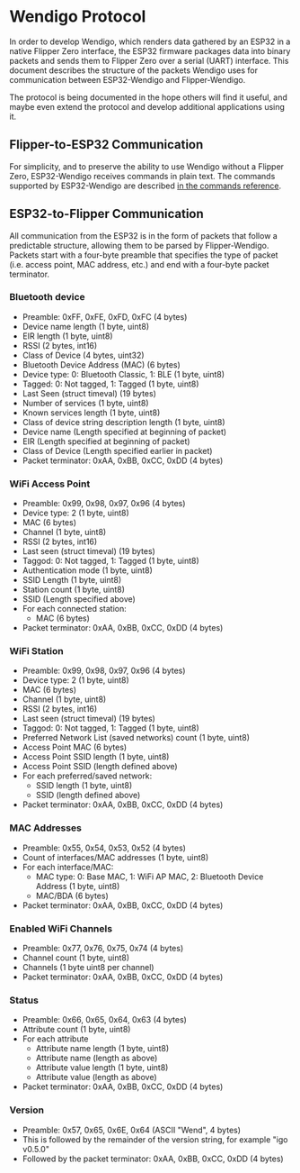 # Wendigo Protocol

In order to develop Wendigo, which renders data gathered by an ESP32 in a native Flipper Zero interface, the ESP32 firmware packages data into binary packets and sends them to Flipper Zero over a serial (UART) interface. This document describes the structure of the packets Wendigo uses for communication between ESP32-Wendigo and Flipper-Wendigo.

The protocol is being documented in the hope others will find it useful, and maybe even extend the protocol and develop additional applications using it.

## Flipper-to-ESP32 Communication

For simplicity, and to preserve the ability to use Wendigo without a Flipper Zero, ESP32-Wendigo receives commands in plain text. The commands supported by ESP32-Wendigo are described [in the commands reference](https://github.com/chris-bc/wendigo/blob/bug-buffer-and-device-view/docs/ESP32-Wendigo-Commands.md).

## ESP32-to-Flipper Communication

All communication from the ESP32 is in the form of packets that follow a predictable structure, allowing them to be parsed by Flipper-Wendigo. Packets start with a four-byte preamble that specifies the type of packet (i.e. access point, MAC address, etc.) and end with a four-byte packet terminator.

### Bluetooth device

* Preamble: 0xFF, 0xFE, 0xFD, 0xFC (4 bytes)
* Device name length (1 byte, uint8)
* EIR length (1 byte, uint8)
* RSSI (2 bytes, int16)
* Class of Device (4 bytes, uint32)
* Bluetooth Device Address (MAC) (6 bytes)
* Device type: 0: Bluetooth Classic, 1: BLE (1 byte, uint8)
* Tagged: 0: Not tagged, 1: Tagged (1 byte, uint8)
* Last Seen (struct timeval) (19 bytes)
* Number of services (1 byte, uint8)
* Known services length (1 byte, uint8)
* Class of device string description length (1 byte, uint8)
* Device name (Length specified at beginning of packet)
* EIR (Length specified at beginning of packet)
* Class of Device (Length specified earlier in packet)
* Packet terminator: 0xAA, 0xBB, 0xCC, 0xDD (4 bytes)

### WiFi Access Point

* Preamble: 0x99, 0x98, 0x97, 0x96 (4 bytes)
* Device type: 2 (1 byte, uint8)
* MAC (6 bytes)
* Channel (1 byte, uint8)
* RSSI (2 bytes, int16)
* Last seen (struct timeval) (19 bytes)
* Taggod: 0: Not tagged, 1: Tagged (1 byte, uint8)
* Authentication mode (1 byte, uint8)
* SSID Length (1 byte, uint8)
* Station count (1 byte, uint8)
* SSID (Length specified above)
* For each connected station:
  * MAC (6 bytes)
* Packet terminator: 0xAA, 0xBB, 0xCC, 0xDD (4 bytes)

### WiFi Station

* Preamble: 0x99, 0x98, 0x97, 0x96 (4 bytes)
* Device type: 2 (1 byte, uint8)
* MAC (6 bytes)
* Channel (1 byte, uint8)
* RSSI (2 bytes, int16)
* Last seen (struct timeval) (19 bytes)
* Taggod: 0: Not tagged, 1: Tagged (1 byte, uint8)
* Preferred Network List (saved networks) count (1 byte, uint8)
* Access Point MAC (6 bytes)
* Access Point SSID length (1 byte, uint8)
* Access Point SSID (length defined above)
* For each preferred/saved network:
  * SSID length (1 byte, uint8)
  * SSID (length defined above)
* Packet terminator: 0xAA, 0xBB, 0xCC, 0xDD (4 bytes)

### MAC Addresses

* Preamble: 0x55, 0x54, 0x53, 0x52 (4 bytes)
* Count of interfaces/MAC addresses (1 byte, uint8)
* For each interface/MAC:
  * MAC type: 0: Base MAC, 1: WiFi AP MAC, 2: Bluetooth Device Address (1 byte, uint8)
  * MAC/BDA (6 bytes)
* Packet terminator: 0xAA, 0xBB, 0xCC, 0xDD (4 bytes)

### Enabled WiFi Channels

* Preamble: 0x77, 0x76, 0x75, 0x74 (4 bytes)
* Channel count (1 byte, uint8)
* Channels (1 byte uint8 per channel)
* Packet terminator: 0xAA, 0xBB, 0xCC, 0xDD (4 bytes)

### Status

* Preamble: 0x66, 0x65, 0x64, 0x63 (4 bytes)
* Attribute count (1 byte, uint8)
* For each attribute
  * Attribute name length (1 byte, uint8)
  * Attribute name (length as above)
  * Attribute value length (1 byte, uint8)
  * Attribute value (length as above)
* Packet terminator: 0xAA, 0xBB, 0xCC, 0xDD (4 bytes)

### Version

* Preamble: 0x57, 0x65, 0x6E, 0x64 (ASCII "Wend", 4 bytes)
* This is followed by the remainder of the version string, for example "igo v0.5.0"
* Followed by the packet terminator: 0xAA, 0xBB, 0xCC, 0xDD (4 bytes)
